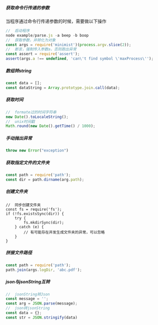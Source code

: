 ##### 获取命令行传递的参数

当程序通过命令行传递参数的时候，需要做以下操作

```javascript
//	启动程序
node example/parse.js -a beep -b boop
//	获取参数，并转化为对象
const args = require('minimist')(process.argv.slice(2));
//	断言，强制传入参数a，否则跑出异常
const assert = require('assert');
assert(args.a !== undefined, 'can\'t find symbol \'maxProcess\'');
```

##### 数组转string

```javascript
const data = [];
const dataString = Array.prototype.join.call(data);
```

##### 获取时间

```javascript
//	formate过的时间字符串
new Date().toLocaleString();
//	unix时间戳
Math.round(new Date().getTime() / 1000);
```

##### 手动抛出异常

```javascript
throw new Error("exception")
```

##### 获取指定文件的文件夹

```javascript
const path = require('path');
const dir = path.dirname(arg.path);
```

##### 创建文件夹

```
//	同步创建文件夹
const fs = require('fs');
if (!fs.existsSync(dir)) {
    try {
        fs.mkdirSync(dir);
    } catch (e) {
        // 有可能存在并发生成文件夹的异常，可以忽略
    }
}
```

##### 拼接文件路径

```javascript
const path = require('path');
path.join(args.logDir, 'abc.pdf');
```

##### json与jsonString互转

```javascript
//	jsonString转Json
const message = '';
const arg = JSON.parse(message);
//	json转jsonString
const data = {};
const str = JSON.stringify(data)
```

